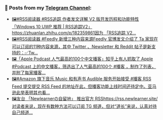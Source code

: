 ### 📰 Posts from my [Telegram Channel](https://t.me/s/aboutrss):
<!-- BLOG-POST-LIST:START -->
- [🖼#RSS阅读器 #RSS追踪 作者发文详解 V2 版开发历程和功能特性「Windows 10 UWP 推荐 | RSS追踪V2」https://zhuanlan.zhihu.com/p/182359861因为 「RSS追踪 V2...](https://t.me/aboutrss/760)
- [🖼#RSS阅读器 #Feedly 新增三种内容来源Feedly 官博发文介绍了 Ta 家现在可以订阅的11种内容来源，其中 Twitter 、Newsletter 和 Reddit 帖子是新支持的：✅Tw...](https://t.me/aboutrss/759)
- [🖼「Apple Podcast 人气最高的100个中文播客」知乎上有人抓取了 Apple #Podcast 上的中文播客，筛选出了人气最高的100个 #播客 ，制作了列表，并附了每家播客...](https://t.me/aboutrss/758)
- [🖼#Amazon 旗下音乐 Music 和有声书 Audible 服务开始接受 #播客 RSS Feed 提交提交 RSS Feed 的地址在此，但播客功能上线时间还待定中。亚马逊此举表明其也看...](https://t.me/aboutrss/757)
- [🖼友台 「Newlearnerの自留地」 推出官方 RSShttps://rss.newlearner.site/对读者来说，现在有数种方法可以订阅 TG 频道，但对“道长”来说，认真对待自己频道...](https://t.me/aboutrss/756)
<!-- BLOG-POST-LIST:END -->

<!--
**AboutRSS/AboutRSS** is a ✨ _special_ ✨ repository because its `README.md` (this file) appears on your GitHub profile.

Here are some ideas to get you started:

- 🔭 I’m currently working on ...
- 🌱 I’m currently learning ...
- 👯 I’m looking to collaborate on ...
- 🤔 I’m looking for help with ...
- 💬 Ask me about ...
- 📫 How to reach me: ...
- 😄 Pronouns: ...
- ⚡ Fun fact: ...
-->
